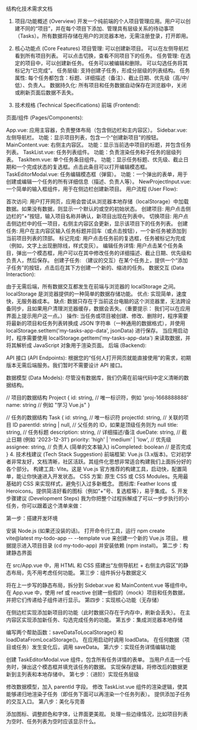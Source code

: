 结构化技术需求文档
1. 项目/功能概述 (Overview)
开发一个纯前端的个人项目管理应用。用户可以创建不同的“项目”，并在每个项目下添加、管理具有层级关系的待动事项（Tasks）。所有数据将存储在用户的浏览器本地，无需注册登录，打开即用。

2. 核心功能点 (Core Features)
项目管理:
可以创建新项目。
可以在左侧导航栏看到所有项目列表。
可以点击切换，查看不同项目下的任务。
任务管理:
在选定的项目中，可以创建新任务。
任务可以被编辑和删除。
可以勾选任务将其标记为“已完成”。
任务层级:
支持创建子任务，形成分层级的列表结构。
任务属性:
每个任务都包含：标题、详细描述（备注）、截止日期、优先级（高/中/低）、负责人。
数据持久化:
所有项目和任务数据自动保存在浏览器中，关闭或刷新页面后数据不丢失。
3. 技术规格 (Technical Specifications)
前端 (Frontend):

页面/组件 (Pages/Components):

App.vue: 应用主容器，负责整体布局（包含侧边栏和主内容区）。
Sidebar.vue: 左侧导航栏。
功能：显示项目列表，包含一个“创建新项目”的按钮。
MainContent.vue: 右侧主内容区。
功能：显示当前选中项目的标题，并包含任务列表。
TaskList.vue: 任务列表组件。
功能：负责渲染任务和子任务的层级列表。
TaskItem.vue: 单个任务条目组件。
功能：显示任务标题、优先级、截止日期和一个完成状态的复选框。点击此条目可以打开编辑模态框。
TaskEditorModal.vue: 任务编辑模态框（弹窗）。
功能：一个弹出的表单，用于创建或编辑一个任务的所有详细信息（描述、负责人等）。
NewProjectInput.vue: 一个简单的输入框组件，用于在侧边栏创建新项目。
用户流程 (User Flow):

首次访问: 用户打开网页，应用会尝试从浏览器本地存储（localStorage）中加载数据。如果没有数据，则显示一个默认的或空的初始状态。
创建项目: 用户点击侧边栏的“+”按钮，输入项目名称并确认，新项目出现在列表中。
切换项目: 用户点击侧边栏中的任一项目，右侧主内容区会更新，显示该项目下的任务列表。
创建任务: 用户在主内容区输入任务标题并回车（或点击按钮），一个新任务被添加到当前项目列表的顶部。
标记完成: 用户点击任务前的复选框，任务被标记为完成（例如，文字上出现删除线，样式变灰）。
编辑任务详情: 用户点击某个任务条目，弹出一个模态框，用户可以在其中修改任务的详细描述、截止日期、优先级和负责人，然后保存。
创建子任务: （建议的交互）在某个任务上，提供一个“添加子任务”的按钮，点击后在其下方创建一个新的、缩进的任务。
数据交互 (Data Interaction):

由于无需后端，所有数据交互都发生在前端与浏览器的 localStorage 之间。localStorage 是浏览器提供的一种简单的数据存储功能。
优点: 实现简单，速度快，无服务器成本。
缺点: 数据只存在于当前这台电脑的这个浏览器里，无法跨设备同步，且如果用户清理浏览器缓存，数据会丢失。（重要提示： 我们可以在应用界面上提示用户这一点。）
操作:
当任务或项目被创建、修改、删除时，程序需要将最新的项目和任务列表转换成 JSON 字符串（一种通用的数据格式），并使用 localStorage.setItem('my-tasks-app-data', jsonData) 进行保存。
当应用启动时，程序需要使用 localStorage.getItem('my-tasks-app-data') 来读取数据，并将其解析成 JavaScript 对象用于渲染页面。
后端 (Backend):

API 接口 (API Endpoints): 根据您的“任何人打开网页就能直接使用”的需求，初期版本无需后端服务。我们暂时不需要设计 API 接口。

数据模型 (Data Models): 尽管没有数据库，我们仍需在前端代码中定义清晰的数据结构。

<JAVASCRIPT>
// 项目的数据结构
Project {
  id: string, // 唯一标识符，例如 'proj-1668888888'
  name: string  // 例如 "学习 Vue.js"
}
 
// 任务的数据结构
Task {
  id: string,          // 唯一标识符
  projectId: string,     // 关联的项目 ID
  parentId: string | null, // 父任务的 ID，如果是顶级任务则为 null
  title: string,         // 任务标题
  description: string,   // 详细描述/备注
  dueDate: string,       // 截止日期 (例如 '2023-12-31')
  priority: 'high' | 'medium' | 'low', // 优先级
  assignee: string,      // 负责人 (简单的文本输入)
  isCompleted: boolean   // 是否完成
}
4. 技术栈建议 (Tech Stack Suggestion)
前端框架: Vue.js (3.x版本)。它对初学者非常友好，文档清晰，社区活跃。其组件化思想非常适合构建我们上面拆分好的各个部分。
构建工具: Vite。这是 Vue.js 官方推荐的构建工具，启动快，配置简单，能让你快速进入开发状态。
CSS 方案: 原生 CSS 或 CSS Modules。先用最基础的 CSS 来实现样式，避免引入过多新概念。
图标库: Feather Icons 或 Heroicons。提供简洁好看的图标（例如“+”号、复选框等），易于集成。
5. 开发步骤建议 (Development Steps)
我为你把整个过程拆解成了可以一步步执行的小任务，你可以跟着这个清单来做：

第一步：搭建开发环境

安装 Node.js (如果还没装的话)。
打开命令行工具，运行 npm create vite@latest my-todo-app -- --template vue 来创建一个新的 Vue.js 项目。
根据提示进入项目目录 (cd my-todo-app) 并安装依赖 (npm install)。
第二步：构建静态界面

在 src/App.vue 中，用 HTML 和 CSS 搭建出“左侧导航栏 + 右侧主内容区”的静态布局，先不用考虑任何功能。
第三步：组件拆分与数据定义

将在上一步写的静态布局，拆分到 Sidebar.vue 和 MainContent.vue 等组件中。
在 App.vue 中，使用 ref 或 reactive 创建一些假的（mock）项目和任务数据，并把它们传递给子组件进行显示。
第四步：实现核心功能（无存储）

在侧边栏实现添加新项目的功能（此时数据只存在于内存中，刷新会丢失）。
在主内容区实现添加新任务、勾选完成任务的功能。
第五步：集成浏览器本地存储

编写两个帮助函数：saveDataToLocalStorage() 和 loadDataFromLocalStorage()。
在应用启动时调用 loadData。
在任何数据（项目或任务）发生变化后，调用 saveData。
第六步：实现任务详情编辑功能

创建 TaskEditorModal.vue 组件，包含所有任务详情的表单。
当用户点击一个任务时，弹出这个模态框并填充该任务的数据。
实现保存逻辑，将修改后的数据更新到主列表和本地存储中。
第七步：（进阶）实现任务层级

修改数据模型，加入 parentId 字段。
修改 TaskList.vue 组件的渲染逻辑，使其能够递归地渲染子任务（即任务下面可以再渲染一个任务列表）。
提供添加子任务的交互入口。
第八步：美化与完善

添加图标、调整颜色和字体，让界面更美观。
处理一些边缘情况，比如项目列表为空时、任务列表为空时应该显示什么。